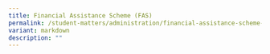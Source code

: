 ```yaml
---
title: Financial Assistance Scheme (FAS)
permalink: /student-matters/administration/financial-assistance-scheme-fas/
variant: markdown
description: ""
---
```

